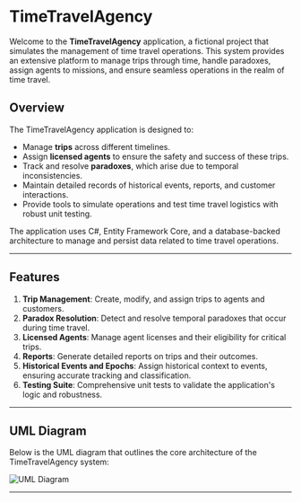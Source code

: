 # TimeTravelAgency

Welcome to the **TimeTravelAgency** application, a fictional project that simulates the management of time travel operations. This system provides an extensive platform to manage trips through time, handle paradoxes, assign agents to missions, and ensure seamless operations in the realm of time travel.

## Overview

The TimeTravelAgency application is designed to:
- Manage **trips** across different timelines.
- Assign **licensed agents** to ensure the safety and success of these trips.
- Track and resolve **paradoxes**, which arise due to temporal inconsistencies.
- Maintain detailed records of historical events, reports, and customer interactions.
- Provide tools to simulate operations and test time travel logistics with robust unit testing.

The application uses C#, Entity Framework Core, and a database-backed architecture to manage and persist data related to time travel operations.

---

## Features

1. **Trip Management**: Create, modify, and assign trips to agents and customers.
2. **Paradox Resolution**: Detect and resolve temporal paradoxes that occur during time travel.
3. **Licensed Agents**: Manage agent licenses and their eligibility for critical trips.
4. **Reports**: Generate detailed reports on trips and their outcomes.
5. **Historical Events and Epochs**: Assign historical context to events, ensuring accurate tracking and classification.
6. **Testing Suite**: Comprehensive unit tests to validate the application's logic and robustness.

---

## UML Diagram

Below is the UML diagram that outlines the core architecture of the TimeTravelAgency system:

![UML Diagram](//www.plantuml.com/plantuml/png/hLTFRoet4B_pANmaUg3UgrVo22z9aP873RGzE_O0LhpsolP2ehRVlRkpi-19DmcAciDwFFERFvu_DlaMamofAkn0MHcZMDOxeqmfNH9_3KJzzqMOcfvhsjnMHkE7zZ45uxRYneIOd2o0i-yautwN2TQc02GMcoiJqev4ymUGUk7ioynR2oePxxwkWoadeld60S7sldO_rRfX3fkFIFNdWgIFtbln08NVGnzWtAh_8QtHChq1YKacerfJw7gnXs0b8I6QcEgJDPkHG9Q3mnhr_nbG4cTLJBw0G1aSTzcuBgInn6gIklJrD-OdkuMqEBZVI-KBSXA75pdWps0IFC3Um658LWFkEjGqHhDrQz-VeDaErDEYIejD9kV1JxUGrRwi7grH6Esg16MaDL4snMdA-4xf7g3q8Kr4kyQiawvBhtR7TiBTAzF8wmekuujJOYtZarX1wW5E6y2m2MSTv1vi4x-gGt49dfDGxPet2EKG0njYCSKEf8P0zKnOMXHSjlekPVcvCmfS1CtoX2SZoO-gU8JmkkD9UFrSce31DnBMrJDf7TY-kX5W6Ro269SoIEsVXxIAibqPTENj7ju0PcUvbqvk8Vp_ayuwdhEME-yeH-UDFWsCyYucZF1UFayBNxdKXgzxBuZfzk3Ii2sIt689EG15D2SPR2Hwaq-t2W9lWY_EK4F6B41tqnnRGTV4tDM7jdTc0wDN7MNptOYoTecMVyXQ-nVXAcjPR3DVb1OIzFSEDtyldm2fZetpmuzYC8oicKUdFhPzVJmIPyxVB9XabCGknr0QecEUGdyh9wkgRAPssjQJ6YEtIVac5i_7vnATJGjQ-d1K-3l7Iiq7OKsEidPP9Pcgc96PCnPyvvbp-UwaUocO4kwGoL3TRN24qPxMzwQLRfY980BYE-3kTPo8ZchHfqWWE6cFWzgXXXqX514NVIeqgUTfCKVqhBOBUrPxmFH-j8i8kBm9napdC_PUv6U0oUo75poV3MhTCsQhCG2kAh9E9EsfIcOFI7QtZcvtqYcm5lJ9EIMIVWJb4pFc4qF2c6I8_1VJh_WmSzwiVPA9oKQDU5t9ZqJcf6FDCyzup8w16_mCNa_pBQI6fXzFMPgf2yww6zZ96E-oErhVBPAPxXbcFilyH5y-So9ggVEEH61g5BRZYFLB2JdDKqA2xn1L7KrpLtny86fKxfIYdhlVAgY0QFhrX3lyUQIPCaL4ghT1EdqZqmu22P5zvNsAASWoPou3Q8Z9E7mEIK9EDpuKZ5sxpF_5-lht-DIk_v5GLPilCVW5Zsb0VZxdWsFxZyUJRWX_5eSQ0f6CeGIRzYHXjX51GTSG9PqesmJ-59lazQ0RtpLqMnaT1_Hcv882MH6ZHZvXZY9zzN8IClirn4Iq39eWBBoTpCncTnQg3GYNno8t6r0fCX7HcMekPas2TkNW6pXT5VPV)

---
